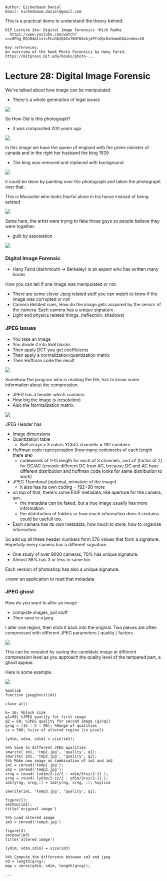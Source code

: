 ```
Author: Eichenbaum Daniel
Email: eichenbaum.daniel@gmail.com
```
This is a practical demo to understand the theory behind:
```
DIP Lecture 24a: Digital Image Forensics ¬Rich Radke
  https://www.youtube.com/watch?v=z0FUg_RQJ04&list=PLuh62Q4Sv7BUf60vkjePfcOQc8sHxmnDX&index=28

Key references:
An overview of the book Photo Forensics by Hany Farid, https://mitpress.mit.edu/books/photo-...

```

# Lecture 28: Digital Image Forensic
We've talked about how image can be manipulated 
- There's a whole generation of legal issues
  
![](1_forensics.jpg)

So How Old is this photograph?
- it was composited 200 years ago
  
![](2_forensics.jpg)

In this image we have the queen of england with the prime minister of canada and in the right her husband the king 1939
- The king was removed and replaced with background

![](3_forensics.jpg)

it could be done by painting over the photograph and taken the photograph over that.


This is Mussolini who looks fearful alone in his horse instead of being asisted

![](4_forensics.jpg)

Same here, the artist were trying to fake those guys so people believe they were together.
- guilt by assosiation

![](5_forensics.jpg)

### Digital Image Forensic
- Hany Farid (darhmouth -> Berkeley) is an expert who has written many books

How you can tell if one image was manipulated or not.


- There are some clever Jpeg related stuff you can watch to know if the image was corrupted or not
- Camera Related cues, How do the image gets acquired by the sensor of the camera. Each camera has a unique signature.
- Light and physics related things. (reflection, shadows)


### JPEG Issues
- You take an image
- You divide it into 8x8 blocks
- Then apply DCT you get coefficients
- Then apply a normalization/quantization matrix
- Then Huffman code the result

![](6_forensics.jpg)

Somehow the program who is reading the file, has to know some information about the compression. 
- JPEG has a header which contains:
- How big the image is (resolution)
- Also the Normalization matrix.

![](7_forensics.jpg)


JPEG Header has
- Image dimensions
- Quantization table
  - 8x8 arrays x 3 colors YCbCr channels = 192 numbers
- Huffman code representation (how many codeworks of each length there are)
  - codewords of 1-15 length for each of 3 channels, and x2 (factor of 2) for DC/AC (encode different DC from AC, because DC and AC have different distribution and huffman code looks for same distribution to work)
- JPEG Thumbnail (optional, miniature of the image)
  - it also has its own coding = 192+90 more
- on top of that, there's some EXIF metadata, like aperture for the camera, gps.
  - the metadata can be faked, but a true image usually has more information
  - the distribution of folders or how much information does it contains could be usefull too.
- Each camera has its own metadata, how much to store, how to organize information.

So add up all these header numbers form 576 values that form a signature. Hopefully every camera has a different signature.
- One study of over 9000 cameras, 70% has unique signature.
- Almost 88% has 3 or less in same bin

Each version of photoshop has also a unique signature.

`JPDUMP` an application to read that metadata


### JPEG ghost

How do you want to alter an image
- compiste images, put stuff
- Then save to a jpeg

I alter one region, then stick it back into the original. Two pieces are often compressed with different JPEG parameters / quality / factors.

![](7_forensics.jpg)

This can be revealed by saving the candidate image at different compression level as you approach the quality level of the tampered part, a ghost appear.


Here is some example.

![](8_forensics.jpg)

```
%matlab
function jpegghost(im1)

close all;

b= 16; %block size
q1=90; %JPEG quality for first image
q2 = 60; %JPEG quality for second image (q2<q1)
qrng = [15 : 5 : 90]; %Range of qualities
sz = 500; %size of altered region (in pixels

[ydim, xdim, zdim] = size(im1);

%%% Save to different JPEG qualities
imwrite( im1, 'tmp1.jpg', 'quality', q1);
imwrite( im1, 'tmp2.jpg', 'quality', q2);
%%% Make new image as combination of im1 and im2
im1 = imread('temp1.jpg');
im2 = imread('temp2.jpg');
xrng = round( [xdim/2-sz/2 : xdim/2+sz/2-1] );
yrng = round( [ydim/2-sz/2 : ydim/2+sz/2-1] );
im1(yrng, xrng,:) = im2(yrng, xrng, :); %splice

imwrite(im1, 'temp3.jpg', 'quality', q1);

figure(1);
imshow(im1);
title('original image')

%%% Load altered image
im3 = imread('temp3.jpg')

figure(2)
imshow(im3)
title('altered image')

[ydim, xdim,zdim] = size(im3)

%%% Compute the difference between im3 and jpeg
nQ = length(qrng);
map = zeros(ydim, xdim, length(qrng));

...
```

